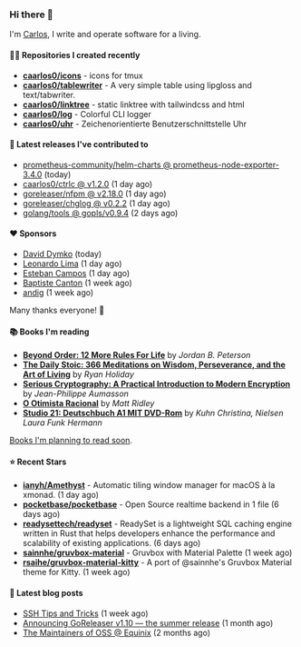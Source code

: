 ### Hi there 👋

I'm [Carlos](https://caarlos0.dev), I write and operate software for a living.

#### 👨‍💻 Repositories I created recently
- **[caarlos0/icons](https://github.com/caarlos0/icons)** - icons for tmux
- **[caarlos0/tablewriter](https://github.com/caarlos0/tablewriter)** - A very simple table using lipgloss and text/tabwriter.
- **[caarlos0/linktree](https://github.com/caarlos0/linktree)** - static linktree with tailwindcss and html
- **[caarlos0/log](https://github.com/caarlos0/log)** - Colorful CLI logger
- **[caarlos0/uhr](https://github.com/caarlos0/uhr)** - Zeichenorientierte Benutzerschnittstelle Uhr

#### 🚀 Latest releases I've contributed to


- [prometheus-community/helm-charts @ prometheus-node-exporter-3.4.0](https://github.com/prometheus-community/helm-charts/releases/tag/prometheus-node-exporter-3.4.0) (today)
- [caarlos0/ctrlc @ v1.2.0](https://github.com/caarlos0/ctrlc/releases/tag/v1.2.0) (1 day ago)
- [goreleaser/nfpm @ v2.18.0](https://github.com/goreleaser/nfpm/releases/tag/v2.18.0) (1 day ago)
- [goreleaser/chglog @ v0.2.2](https://github.com/goreleaser/chglog/releases/tag/v0.2.2) (1 day ago)
- [golang/tools @ gopls/v0.9.4](https://github.com/golang/tools/releases/tag/gopls%2Fv0.9.4) (2 days ago)

#### ❤️ Sponsors
- [David Dymko](https://github.com/ddymko) (today)
- [Leonardo Lima](https://github.com/leozz37) (1 day ago)
- [Esteban Campos](https://github.com/stvmachine) (1 day ago)
- [Baptiste Canton](https://github.com/batmac) (1 week ago)
- [andig](https://github.com/andig) (1 week ago)

Many thanks everyone! 🙏

#### 📚 Books I'm reading
- **[Beyond Order: 12 More Rules For Life](https://www.goodreads.com/book/show/57422874-beyond-order)** by _Jordan B. Peterson_
- **[The Daily Stoic: 366 Meditations on Wisdom, Perseverance, and the Art of Living](https://www.goodreads.com/book/show/29093292-the-daily-stoic)** by _Ryan Holiday_
- **[Serious Cryptography: A Practical Introduction to Modern Encryption](https://www.goodreads.com/book/show/36265193-serious-cryptography)** by _Jean-Philippe Aumasson_
- **[O Otimista Racional](https://www.goodreads.com/book/show/32706964-o-otimista-racional)** by _Matt Ridley_
- **[Studio 21: Deutschbuch A1 MIT DVD-Rom](https://www.goodreads.com/book/show/25495148-studio-21)** by _Kuhn Christina, Nielsen Laura Funk Hermann_

[Books I'm planning to read soon](https://www.amazon.com.br/hz/wishlist/ls/EB8P7VS717SV).

#### ⭐ Recent Stars


- **[ianyh/Amethyst](https://github.com/ianyh/Amethyst)** - Automatic tiling window manager for macOS à la xmonad. (1 day ago)
- **[pocketbase/pocketbase](https://github.com/pocketbase/pocketbase)** - Open Source realtime backend in 1 file (6 days ago)
- **[readysettech/readyset](https://github.com/readysettech/readyset)** - ReadySet is a lightweight SQL caching engine written in Rust that helps developers enhance the performance and scalability of existing applications.  (6 days ago)
- **[sainnhe/gruvbox-material](https://github.com/sainnhe/gruvbox-material)** - Gruvbox with Material Palette (1 week ago)
- **[rsaihe/gruvbox-material-kitty](https://github.com/rsaihe/gruvbox-material-kitty)** - A port of @sainnhe&#39;s Gruvbox Material theme for Kitty. (1 week ago)

#### 📄 Latest blog posts
- [SSH Tips and Tricks](https://carlosbecker.com/posts/ssh-tips-and-tricks/) (1 week ago)
- [Announcing GoReleaser v1.10 — the summer release](https://carlosbecker.com/posts/goreleaser-v1.10/) (1 month ago)
- [The Maintainers of OSS @ Equinix](https://carlosbecker.com/posts/equinix-maintainers-oss/) (2 months ago)
